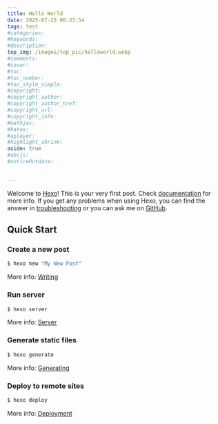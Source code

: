 ```yaml
---
title: Hello World
date: 2025-07-25 06:33:54
tags: test
#categories:
#keywords:
#description:
top_img: /images/top_pic/helloworld.webp
#comments:
#cover:
#toc:
#toc_number:
#toc_style_simple:
#copyright:
#copyright_author:
#copyright_author_href:
#copyright_url:
#copyright_info:
#mathjax:
#katex:
#aplayer:
#highlight_shrink:
aside: true
#abcjs:
#noticeOutdate:


---
```

Welcome to [Hexo](https://hexo.io/)! This is your very first post. Check [documentation](https://hexo.io/docs/) for more info. If you get any problems when using Hexo, you can find the answer in [troubleshooting](https://hexo.io/docs/troubleshooting.html) or you can ask me on [GitHub](https://github.com/hexojs/hexo/issues).

## Quick Start

### Create a new post

``` bash
$ hexo new "My New Post"
```

More info: [Writing](https://hexo.io/docs/writing.html)

### Run server

``` bash
$ hexo server
```

More info: [Server](https://hexo.io/docs/server.html)

### Generate static files

``` bash
$ hexo generate
```

More info: [Generating](https://hexo.io/docs/generating.html)

### Deploy to remote sites

``` bash
$ hexo deploy
```

More info: [Deployment](https://hexo.io/docs/one-command-deployment.html)
